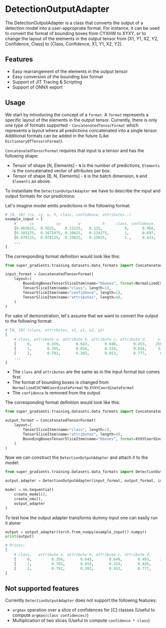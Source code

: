 # DetectionOutputAdapter

The DetectionOutputAdapter is a class that converts the output of a detection model into a user-appropriate format. 
For instance, it can be used to convert the format of bounding boxes from CYXHW to XYXY, or to change the layout of the elements 
in the output tensor from [X1, Y1, X2, Y2, Confidence, Class] to [Class, Confidence, X1, Y1, X2, Y2].

## Features

* Easy rearrangement of the elements in the output tensor
* Easy conversion of the bounding box format
* Support of JIT Tracing & Scripting
* Support of ONNX export


## Usage

We start by introducing the concept of a `format`. A `format` represents a specific layout of the elements in the output tensor.
Currently, there is only one type of formats supported - `ConcatenatedTensorFormat` which represents a layout where all predictions concatenated into a single tensor.
Additional formats can be added in the future (Like `DictionaryOfTensorsFormat`).

`ConcatenatedTensorFormat` requires that input is a tensor and has the following shape: 
* Tensor of shape [N, Elements] - `N` is the number of predictions, `Elements` is the concatenated vector of attributes per box.
* Tensor of shape [B, N, Elements] - `B` is the batch dimension, `N` and `Elements` as above. 

To instantiate the `DetectionOutputAdapter` we have to describe the input and output formats for our predictions:

Let's imagine model emits predictions in the following format:

```python
# [N, 10] (cx, cy, w, h, class, confidence, attributes..)
example_input = [
    #      cx          cy        w          h     class, confidence,   attribute a, attribute b, attribute c, attribute d
    [0.465625,  0.5625,    0.13125,   0.125,          0,      0.968,         0.350,       0.643,       0.640,       0.453],
    [0.103125,  0.1671875, 0.10625,   0.134375,       1,      0.897,         0.765,       0.654,       0.324,       0.816],
    [0.078125,  0.078125,  0.15625,   0.15625,        2.,     0.423,         0.792,       0.203,       0.653,       0.777],
    ...
]
```

The corresponding format definition would look like this:

```python
from super_gradients.training.datasets.data_formats import ConcatenatedTensorFormat, BoundingBoxesTensorSliceItem, TensorSliceItem, NormalizedCXCYWHCoordinateFormat

input_format = ConcatenatedTensorFormat(
    layout=(
        BoundingBoxesTensorSliceItem(name="bboxes", format=NormalizedCXCYWHCoordinateFormat()),
        TensorSliceItem(name="class", length=1),
        TensorSliceItem(name="confidence", length=1),
        TensorSliceItem(name="attributes", length=4),
    )
)
```

For sake of demonstration, let's assume that we want to convert the output to the following format:

```python
# [N, 10] (class, attributes, x1, y1, x2, y2)
[
    # class, attribute a, attribute b, attribute c, attribute d,     x1,   y1,   x2,    y2
    [     0,       0.350,       0.643,       0.640,       0.453,    256,  320,  340,   400],
    [     1,       0.765,       0.654,       0.324,       0.816,     32,   64,  100,   150],
    [     2,       0.792,       0.203,       0.653,       0.777,      0,    0,  100,   100],
    ...
]
```

* The `class` and `attributes` are the same as in the input format but comes first
* The format of bounding boxes is changed from `NormalizedCXCYWHCoordinateFormat` to `XYXYCoordinateFormat`
* The `confidence` is removed from the output

The corresponding format definition would look like this:

```python
from super_gradients.training.datasets.data_formats import ConcatenatedTensorFormat, BoundingBoxesTensorSliceItem, TensorSliceItem, XYXYCoordinateFormat

output_format = ConcatenatedTensorFormat(
    layout=(
        TensorSliceItem(name="class", length=1),
        TensorSliceItem(name="attributes", length=4),
        BoundingBoxesTensorSliceItem(name="bboxes", format=XYXYCoordinateFormat()),
    )
)
```

Now we can construct the `DetectionOutputAdapter` and attach it to the model:

```python
from super_gradients.training.datasets.data_formats import DetectionOutputAdapter

output_adapter = DetectionOutputAdapter(input_format, output_format, image_shape=(640,640))

model = nn.Sequential(
    create_model(),
    create_nms(),
    output_adapter
)
```

To test how the output adapter transforms dummy input one can easily run it alone:

```python
output = output_adapter(torch.from_numpy(example_input)).numpy()
print(output)

# Prints:
[
    # class,   attribute a, attribute b, attribute c, attribute d,     x1,   y1,   x2,    y2
    [     0,         0.350,       0.643,       0.640,       0.453,    256,  320,  340,   400], 
    [     1,         0.765,       0.654,       0.324,       0.816,     32,   64,  100,   150], 
    [     2,         0.792,       0.203,       0.653,       0.777,      0,    0,  100,   100]
]
```


## Not supported features

Currently `DetectionOutputAdapter` does not support the following features:

* `argmax` operation over a slice of confidences for [C] classes (Useful to compute `argmax(class confidences)`)
* Multiplication of two slices (Useful to compute `confidence * class`)

